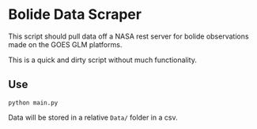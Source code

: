 # Bolide Data Scraper

This script should pull data off a NASA rest server for bolide observations made on the GOES GLM platforms.

This is a quick and dirty script without much functionality. 

## Use

`python main.py`

Data will be stored in a relative `Data/` folder in a csv.
